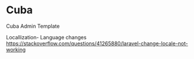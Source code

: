# Cuba
Cuba Admin Template



Locallization- Language changes
https://stackoverflow.com/questions/41265880/laravel-change-locale-not-working
